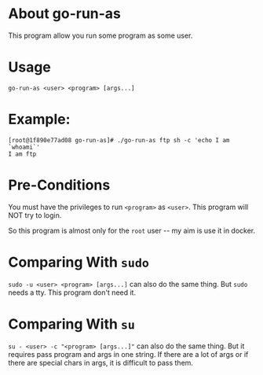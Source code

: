 About go-run-as
===============
This program allow you run some program as some user.

Usage
=====

```
go-run-as <user> <program> [args...]
```

Example:
=========

```
[root@1f890e77ad08 go-run-as]# ./go-run-as ftp sh -c 'echo I am `whoami`'
I am ftp
```

Pre-Conditions
==============

You must have the privileges to run `<program>` as `<user>`. This program will NOT try to login.

So this program is almost only for the `root` user -- my aim is use it in docker.

Comparing With `sudo`
===================

`sudo -u <user> <program> [args...]` can also do the same thing. But `sudo` needs a tty. This program don't need it.

Comparing With `su`
===================

`su - <user> -c "<program> [args...]"` can also do the same thing. But it requires pass program and args in one string. 
If there are a lot of args or if there are special chars in args, it is difficult to pass them.




